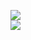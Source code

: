 [![](https://img.shields.io/badge/Made%20With-Github%20Spray-lightgrey.svg?style=for-the-badge&logo=github)](https://github.com/Annihil/github-spray#1367)  
[![](https://i.imgur.com/2DrTn0Z.gif)](https://github.com/Annihil/github-spray)